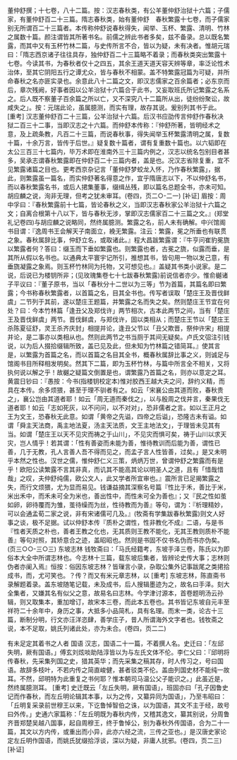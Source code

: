 <!-- { "loadSidebar": true } -->
董仲舒撰；十七卷，八十二篇。按：汉志春秋类，有公羊董仲舒治狱十六篇；子儒家，有董仲舒百二十三篇。隋志春秋类，始有董仲舒　春秋繁露十七卷，而子儒家别无所谓百二十三篇者。本传称仲舒说春秋得失，闻举、玉杯、繁露、清明、竹林之属数十篇。颜注谓皆其所著书名。前儒之辨此书者多矣，兹不备录。总以既名繁露，而其中又有玉杯竹林二篇，与史传所言不合，皆以为疑，未有决者。惟胡元瑞曰：「隋志西京诸子往往具存，独仲舒百二十三篇略不着录；而春秋类突出繁露十七卷。今读其书，为春秋者仅十之四五，其余王道天道天容天辨等章，率泛论性术治体，至其它阴阳五行之谭尤众，皆与春秋不相蒙。盖不特繁露冠篇为可疑，并所命春秋之名亦匪实录也。余意此八十二篇之文，即汉志儒家之百余篇者；必东京而后，章次残阙，好事者因以公羊治狱十六篇合于此书，又妄取班氏所记繁露之名系之。后人既不察董子百余篇之所以亡，又不深究八十二篇所从出，徒纷纷聚讼，故咸失之」。按：元瑞此论，虽属臆测，而实有理，故存其说。爰别列其书于此。
[重考]
汉志董仲舒百二十三篇，公羊治狱十六篇。后汉书应劭传言仲舒作春秋决狱二百三十二事，当即汉志之十六篇。而仲舒本传称：『仲舒所著，皆明经术之意，及上疏条教，凡百二十三篇，而说春秋事，得失闻举玉杯繁露清明之属，复数十篇，十余万言，皆传于后世。』疑复数十篇者，谓有复重数十篇也。以六韬即在太公三百三十七篇内，毕万术即在淮南外三十三篇内例之，汉志以统名包别目者甚多，吴承志谓春秋繁露即在仲舒百二十三篇内者，盖是也。况汉志省除复重，宜不见繁露诸篇之目也。更考西京杂记言「董仲舒梦蛟龙入怀，乃作春秋繁露」，据此，则繁露虽一篇名，而实仲舒著名得意之作，宜乎隋唐志以下，不以仲舒名书，而以春秋繁露名书，或后人捃集董事，缀缉丛残，即以篇名总题全书，亦未可知。胡应麟之说，洵非无理，但考之犹未审耳。(卷四，页二○-二一)
[补证]
眉按：周中孚曰：『春秋繁露前十七篇，皆论春秋之义，当即汉志春秋家公羊治狱十六篇之文；自离合根第十八以下，皆与春秋无涉，掌即汉志儒家百二十三篇之文。』(郑堂礼记卷四)与胡应麟之说略同，然终属臆测。繁露之名，前人未有确解。中兴馆阁书目谓：『逸周书王会解天子南面立，絻无繁露。注云：繁露，冕之所垂也有联贯之象。春秋属辞比事，仲舒立名，或取诸此。』程大昌跋繁露谓：『牛亨问崔豹冕旒以繁露者何？答曰：缀玉而下垂如繁露也。则繁露也者，古冕之旒，似露而垂，是其所从假以名书也。以通典太平寰宇记所引，推想其书，皆句用一物以发己意，有垂旒凝露之象焉。则玉杯竹林同为托物，又可想见也。』盖疑其书类小说家。是二说，后说已为楼钥所非；(见玫瑰集卷七十七跋春秋繁露)前说信者亦少。惟俞樾诸子平议曰：『董子原书，当以「春秋分十二世以为三等」节为首篇，其篇名即曰繁露；今书称春秋繁露者，以首篇之名，目其全书也。传写者误取「楚庄王及晋伐鲜虞」二节列于其前，遂以楚庄王题篇，并繁露之名而失之矣。然则楚庄王节宜在何处？曰：今本竹林篇「逢丑父及郑伐许」两节相次，古本此两节之间，当有「楚庄王及晋伐鲜虞」两节。晋伐鲜虞，与郑伐许，固以类相从；而楚庄王节以「楚庄王杀陈夏征舒，灵王杀齐庆封」相提并论，逢丑父节以「丑父欺晋，祭仲许宋」相提并论，是二事亦以类相从也。然则此两节之书当厕于其间无疑矣。卢氏文弨注引钱说，以为后人掇拾缀辑所致，盖已见及此，但未知为竹林篇之错简耳。』使其言是，以繁露为首篇之名，而以首篇之名目其全书，概春秋属辞比事之义，则诚足与馆阁书目所释相发明矣。然其下二篇，即为玉杯竹林，与篇中所言全不相关，又将执何说以解之乎！故樾之疑篇文倒置是也，谓繁露乃首篇之名，则亦以意定之耳。黄震日钞曰：『愚按：今书(指楼钥校定本)惟对胶西王越大夫之问，辞约义精，而具在本传。余多烦猥，甚至于理不驯者有之。如云「宋襄公由其道而败，春秋贵之」，襄公岂由其道者耶！如云「周无道而秦伐之」，以与殷周之伐并言，秦果伐无道者耶！如云「志如死灰，以不问问，以不对对」，恐非儒者之言。如以王正月之王为文王，恐春秋无此意。如谓「黄帝之先谥，四帝之后谥」，恐隆古未有谥。如谓「舜主天法商，禹主地法夏，汤主天法质，文王主地法文」，于理皆未见其有当。如谓「楚庄王以天不见灾而祷之于山川」，不见灾而惧可矣，祷于山川以求天灾，岂人情乎！若其谓：「性有善姿而未能为善，惟待教训而后能为善，谓性已善，几于无教，孔人言善人吾不得而见之，而孟子言人性皆善，过矣。」是又未明乎本然之性也。汉世之儒，惟仲舒仁义三策，炳炳万世，曾谓仲舒之繁露而有是乎！欧阳公读繁露不言其非真，而讥其不能高其论以明圣人之道，且有「惜哉惜哉」之叹，夫仲舒纯儒，欧公文人，此又学者所宜审也。』震所言已足揭繁露之失，而行文烦猥，尤为显而易见。钱谦益摘其深察名号篇『性比于禾，善比于米，米出禾中，而禾未可全为米也，善出性中，而性未可全为善也』；又『民之性如茧如卵，卵待覆而为雏，茧待缲而为丝，性待教而为善』等句，谓为：『析理精妙，可以会通孟荀二家之说，非有宋诸儒可几及。』(牧斋有学集跋春秋繁露)则文人好事之谈，极不足据。试以仲舒本传『质朴之谓性，性非教化不成』二语，与是书『性者天质之朴也，善者王教之化也，无其质则王教不能化，无其王教则质朴不能善』等句对照，其矫意合之迹，盖昭昭也。然则是书固不仅书名伪而书亦伪矣。(页三○○-三○三)
东坡志林
钱牧斋曰：「马氏经籍考，东坡手泽三卷，陈氏以为即俗本大全中所谓志林也。今志林十三篇，载东坡后集者，皆辨论史传大事；志林则伪者亦阑入焉』恒按：俗因东坡志林？皆璅言小录，杂取公集外记事跋尾之类捃拾成书，而，尤可笑也。？传？而又有米元章志林，以
[重考]
东坡志林，陈直斋书录解题着录。盖东坡随笔记载，未及成书，后人搜辑墨迹为之，故名曰手泽。刻大全集者，又嫌其名有似父之意，故易名曰志林。今学津讨源本，首卷题明汤云孙辑，则又取集本，重加增订，故宋本三卷，而此本五卷也。其书皆记东坡自元丰至祥符二十余年中，身历之事，大抵多小品简札，具有名理。而末一类，论古十三篇，断制分明，行文亦汪洋恣肆，善学庄子，昔人所谓海外文字者也。钱牧斋之说，本不足取，姚氏列诸此处，亦为未合。(卷四，页二二)


有未足定其着书之人者
国语
汉志，国语二十一篇，不着撰人名。史迁曰：「左邱失明，厥有国语。」傅玄刘炫啖助陆淳皆以为与左氏文体不伦。李仁父曰：『邱明将传春秋，先采集列国之史，猎其英华；而先采集之稿其存，时人传习之，号曰国语。故辞多枝叶，不若内传之简直峻健，甚者驳类不伦。盖由列国史材不能纯一故耳。不然，邱明特为此重复之书何耶？惟本朝司马温公父子能识之。」此虽近是，然终属臆测耳。
[重考]
史迁既云「左丘失明，厥有国语」，班固亦曰「孔子因鲁史记而作春秋，而左丘明论辑其本事，以为之传，又纂异同为国语」，乃至韦昭曰：「丘明复采录前世穆王以来，下讫鲁悼智伯之诛，以为国语，其文不主于经，故号曰外传。」史通六家篇称：「左丘明既为春秋内传，又稽其逸文，纂其别说，分周鲁齐晋郑楚吴越八国事，起自周穆王，终于鲁悼公，别为春秋外传国语，合为二十一篇，其文以方内传，或重出而小异，此亦六经之流，三传之亚也。」是汉唐史家论定左丘明作国语，而姚氏犹缀拾浮谈，深以为疑，非庸人扰邪。(卷四，页二三)
[补证]

